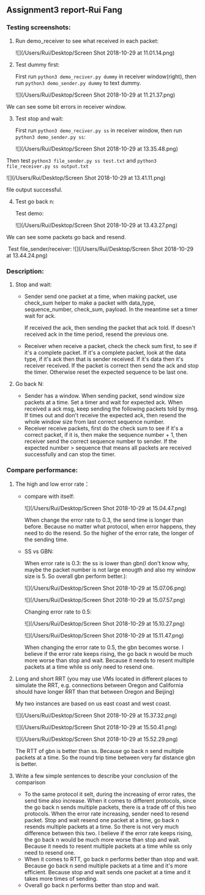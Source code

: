 ## Assignment3 report-Rui Fang

### Testing screenshots:

1. Run demo_receiver to see what received in each packet:

   ![](/Users/Rui/Desktop/Screen Shot 2018-10-29 at 11.01.14.png)

2. Test dummy first:

   First run `python3 demo_reciver.py dummy` in receiver window(right), then run `python3 demo_sender.py dummy` to text dummy. 

   ![](/Users/Rui/Desktop/Screen Shot 2018-10-29 at 11.21.37.png)

We can see some bit errors in receiver window. 

3. Test stop and wait:

   First run `python3 demo_reciver.py ss` in receiver window, then run` python3 demo_sender.py ss`:

   ![](/Users/Rui/Desktop/Screen Shot 2018-10-29 at 13.35.48.png)

Then test `python3 file_sender.py ss test.txt` and `python3 file_receiver.py ss output.txt`

![](/Users/Rui/Desktop/Screen Shot 2018-10-29 at 13.41.11.png)

file output successful.

4. Test go back n:

   Test demo:

   ![](/Users/Rui/Desktop/Screen Shot 2018-10-29 at 13.43.27.png)

We can see some packets go back and resend.

​	Test file_sender/receiver:	![](/Users/Rui/Desktop/Screen Shot 2018-10-29 at 13.44.24.png)

### Description:

1. Stop and wait:

   - Sender send one packet at a time, when making packet, use check_sum helper to make a packet with data_type, sequence_number, check_sum, payload. In the meantime set a timer wait for ack.

     If received the ack, then sending the packet that ack told. If doesn't received ack in the time period, resend the previous one.

   - Receiver when receive a packet, check the check sum first, to see if it's a complete packet. If it's a complete packet, look at the data type, if it's ack then that is sender received. If it's data then it's receiver received. If the packet is correct then send the ack and stop the timer. Otherwise reset the expected sequence to be last one.

2. Go back N:

   - Sender has a window. When sending packet, send window size packets at a time. Set a timer and wait for expected ack. When received a ack msg, keep sending the following packets told by msg. If times out and don't receive the expected ack, then resend the whole window size from last correct sequence number. 
   - Receiver receive packets, first do the check sum to see if it's a correct packet, if it is, then make the sequence number + 1, then receiver send the correct sequence number to sender. If the expected number > sequence that means all packets are received successfully and can stop the timer. 

### Compare performance:

1. The high and low error rate：

   - compare with itself:

     ![](/Users/Rui/Desktop/Screen Shot 2018-10-29 at 15.04.47.png)

     When change the error rate to 0.3, the send time is longer than before. Because no matter what protocol, when error happens, they need to do the resend. So the higher of the error rate, the longer of the sending time.

   - SS vs GBN:

     When error rate is 0.3: the ss is lower than gbn(I don't know why, maybe the packet number is not large enougth and also my window size is 5. So overall gbn perform better.):

     ![](/Users/Rui/Desktop/Screen Shot 2018-10-29 at 15.07.06.png)

     ![](/Users/Rui/Desktop/Screen Shot 2018-10-29 at 15.07.57.png)

     Changing error rate to 0.5:

     ![](/Users/Rui/Desktop/Screen Shot 2018-10-29 at 15.10.27.png)

     ![](/Users/Rui/Desktop/Screen Shot 2018-10-29 at 15.11.47.png)

     When changing the error rate to 0.5, the gbn becomes worse. I believe if the error rate keeps rising, the go back n would be much more worse than stop and wait. Because it needs to resent multiple packets at a time while ss only need to resend one.

2. Long and short RRT (you may use VMs located in different places to simulate the RRT, e.g. connections between Oregon and California should have longer RRT than that between Oregon and Beijing)

   My two instances are based on us east coast and west coast.

   ![](/Users/Rui/Desktop/Screen Shot 2018-10-29 at 15.37.32.png)

   ![](/Users/Rui/Desktop/Screen Shot 2018-10-29 at 15.50.41.png)

   ![](/Users/Rui/Desktop/Screen Shot 2018-10-29 at 15.52.29.png)

   The RTT of gbn is better than ss. Because go back n send multiple packets at a time. So the round trip time between very far distance gbn is better.


3. Write a few simple sentences to describe your conclusion of the comparison
   - To the same protocol it selt, during the increasing of error rates, the send time also increase. When it comes to different protocols, since the go back n sends multiple packets, there is a trade off of this two protocols. When the error rate increasing, sender need to resend packet. Stop and wait resend one packet at a time, go back n resends multiple packets at a time. So there is not very much difference between this two. I believe if the error rate keeps rising, the go back n would be much more worse than stop and wait. Because it needs to resent multiple packets at a time while ss only need to resend one.
   - When it comes to RTT, go back n performs better than stop and wait. Because go back n send multiple packets at a time and it's more efficient. Because stop and wait sends one packet at a time and it takes more times of sending. 
   - Overall go back n performs better than stop and wait.



